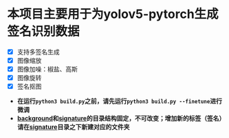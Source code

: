 # 本项目主要用于为yolov5-pytorch生成签名识别数据
* [x] 支持多签名生成
* [x] 图像缩放
* [x] 图像加噪：椒盐、高斯
* [x] 图像旋转
* [x] 签名抠图
* **在运行`python3 build.py`之前，请先运行`python3 build.py --finetune`进行微调**
* **[background](./dataset/background)和[signature](./dataset/signature)的目录结构固定，不可改变；增加新的标签（签名）请在[signature](./dataset/signature)目录之下新建对应的文件夹**